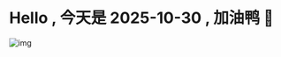 
# Hello , 今天是 2025-10-30 , 加油鸭 🤭

![img](https://v1.jinrishici.com/all.svg?font-size=18&spacing=4)

